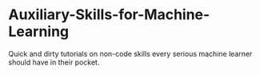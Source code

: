 # Auxiliary-Skills-for-Machine-Learning
Quick and dirty tutorials on non-code skills every serious machine learner should have in their pocket.
